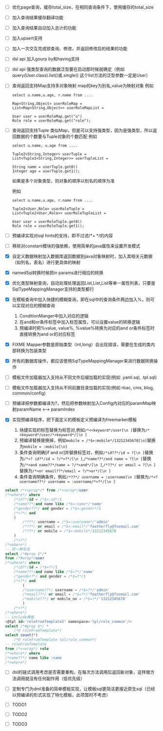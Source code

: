 - [ ] 优化page查询，缓存total_size，在相同查询条件下，使用缓存的total_size

- [ ] 加入查询结果缓存翻译功能

- [ ] 加入查询结果自动加入总计的功能

- [ ] 加入upsert支持

- [ ] 加入一次交互完成锁查询、修改，并返回修改后的结果的功能

- [ ] dsl api 加入gourp by和having支持

- [ ] dsl api 强类型查询的数据泛型要在启动那时候就确定（例如query(User.class).list()或.single() 这个list方法的泛型参数一定是User）

- [ ] 查询返回支持Map支持多对象映射
    map的key为别名,value为映射对象
    例如
    ```
    select u.name,u.age, r.name from ....
    
    Map<String,Object> userRoleMap = 
    List<Map<String,Object>> userRoleMapList =     

    User user = userRoleMap.get("u")
    Role role = userRoleMap.get("role");
    ```

- [ ] 查询返回支持Tuple
    类似Map，但是可以支持强类型，因为是强类型，所以返回数据的个数要与Tuple对象的个数匹配
    例如
    ```
    select u.name, u.age from ....
    
    Tuple2<String,Integer> userTuple = 
    List<Tuple2<String,Integer>> userTupleList =     

    String name = userTuple.get0()
    Integer age = userTuple.get1();
    ```
    
    如果是多个对象类型，则对象的顺序以别名的顺序为准

    例如
    ```
    select u.name,u.age, r.name from ....
    
    Tuple2<User,Role> userRoleTuple = 
    List<Tuple2<User,Role>> userRoleTupleList =     

    User user = userRoleTuple.get0()
    Role role = userRoleTuple.get1();
    ```
        
- [ ] 预编译实现对sql hints的支持，即不过滤/*+ */的内容
- [ ] 移除对constant模块的强依赖，使用简单的java属性来设置开发模式

- [x] 自定义数据映射加入数据库返回数据到java对象映射时，加入其相关元数据（如列名，表名）进行更具体的映射
- [x] namedSql转换时候把in params进行相应的转换
- [x] 优化类型映射查询，自动处理处理返回List<Integer>,List<String>,List<Long>等单一属性列表，只要是SqlTypeMappingManager支持的类型都行
- [x] 在模板查询中加入快捷的模糊查询，即在sql中的查询条件两边加入%，则可以实现对应的模糊查询
   1. ConditionManger中加入对应的逻辑
   2. 在and和or条件标签中加入标签属性，可以设置value的转换逻辑
   3. 预编译时把%value, value%, %value%转换为对应的and or条件标签时直接转换为and or的对应标签

- [x] FIXME Mapper参数是原始类型（int,long）会出现错误，需要在生成的类内部转换为包装类型

- [x] 所有的数据库操作，都应该使用SqlTypeMappingManager来进行数据转换操作

- [ ] 模板文件加载器加入支持从不同文件后缀加载的实现(例如 .yaml.sql, .tpl.sql)

- [ ] 模板文件加载器加入支持从不同前置目录加载的实现(例如 rbac, cms, blog, common/config)

- [ ] 预编译把参数都编译为?，然后把参数映射加入Config内对应的paramMap映射paramName <--> paramIndex

- [x] 实现预编译程序，把下面定义的模板定义预编译为freemarker模板

	1. 快捷实现的标签替换为标签对,例如`/*<<keyword*/user[\n ]`替换为`/*<keyword*/user/*>keyword*/[\n ]`
	2. 预编译替换替换掉，例如`mobile = /*$=:mobile*/13212345678[\n]`替换为`mobile = :mobile[\n]`
	3. 条件查询明确[if and or]并替换标签对，例如`/*id??*/id = ?[\n ]`替换为`/*<? id?*/id = ?/*>?*/[\n ]`,`/*name??*/and name = ?[\n ]`替换为`/*<and name??*/name = ?/*>and*/[\n ]`,`/*??*/ or email = ?[\n ]`替换为`/*<or email??*/email = ?/*>or*/[\n ]`
	4. 条件查询明确条件，例如`/*??*/ username = :username[\n ]`替换为`/*<? username??*/ username = :username/*>?*/[\n ]`
```sql
select /*<<prop*/* from /*<<wrap*/user
/*<where*/ where
    /*id?*/id = /*$=:id*/1
    /*name??*/and name like /*$=:name*/'name'
    /*gender??*/ and gender = /*$=:gender*/1
    /*<?*/ and
    (
        /*??*/ username = /*$=:username*/'admin'
        /*??*/ or email = /*$=:email*/'featherfly@foxmail.com'
        /*??*/ or mobile = /*$=:mobile*/13212345678
    )
    /*>?*/
/*>where*/
-- 另一种写法
select /*#prop $*/*
from /*#wrap*/user
/*<where*/ where
    /*id?*/id = /*$=?*/1
    /*name??*/and name like /*$=?*/'name'
    /*gender?*/ and gender = /*$=?*/1
    /*<?*/ and
        (
        /*username??*/ username = /*$=?*/'admin'
        /*email??*/ or email = /*$=?*/'featherfly@foxmail.com'
        /*mobile??*/ or mobile_no = /*$=?*/'13212345678'
        )
    /*>?*/
/*>where*/
-- include模板
<@tpl id='roleFromTemplate2' namespace='tpl/role_common'/>
select /*#prop $*/ *
    /*@ roleFromTemplate*/
select count(*)
    /*@ roleFromTemplate tpl/role_common*/
-- roleFromTemplate
from /*<<wrap*/ role
/*<where*/ where
/*name??*/ name like :name
/*>where*/
```

- [ ] dsl的链式调用考虑是否需要重构，在每次方法调用后返回新对象，这样做方法调用就没有任何副作用（低优先级）

- [ ] 定制专门为dml准备的简单模板实现，让模板sql更简洁更接近原生sql（已经以预编译的形式实现了特化模板，此项暂时不考虑）

- [ ] TODO1
- [ ] TODO2
- [ ] TODO3
